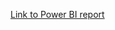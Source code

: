 [Link to Power BI report](https://app.powerbi.com/view?r=eyJrIjoiMzkyNzZhYjUtYWZhYy00NjE4LTk4YTktNzljMmFkOTE2MzA1IiwidCI6IjIxMTNjODE3LTg2NTUtNDA4OS05MzJhLThjNTZkMGJjNzViYSIsImMiOjl9)
